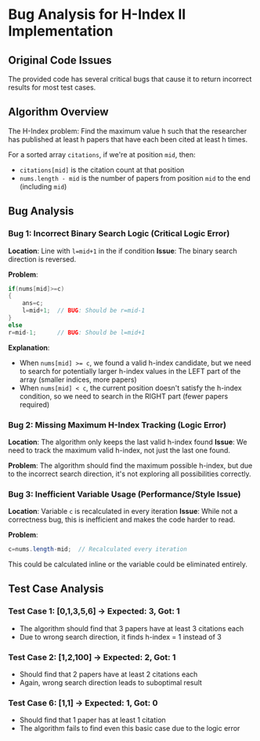# Bug Analysis for H-Index II Implementation

## Original Code Issues

The provided code has several critical bugs that cause it to return incorrect results for most test cases.

## Algorithm Overview
The H-Index problem: Find the maximum value h such that the researcher has published at least h papers that have each been cited at least h times.

For a sorted array `citations`, if we're at position `mid`, then:
- `citations[mid]` is the citation count at that position
- `nums.length - mid` is the number of papers from position `mid` to the end (including `mid`)

## Bug Analysis

### Bug 1: Incorrect Binary Search Logic (Critical Logic Error)
**Location**: Line with `l=mid+1` in the if condition
**Issue**: The binary search direction is reversed.

**Problem**: 
```java
if(nums[mid]>=c)
{
    ans=c;
    l=mid+1;  // BUG: Should be r=mid-1
}
else
r=mid-1;      // BUG: Should be l=mid+1
```

**Explanation**: 
- When `nums[mid] >= c`, we found a valid h-index candidate, but we need to search for potentially larger h-index values in the LEFT part of the array (smaller indices, more papers)
- When `nums[mid] < c`, the current position doesn't satisfy the h-index condition, so we need to search in the RIGHT part (fewer papers required)

### Bug 2: Missing Maximum H-Index Tracking (Logic Error)
**Location**: The algorithm only keeps the last valid h-index found
**Issue**: We need to track the maximum valid h-index, not just the last one found.

**Problem**: The algorithm should find the maximum possible h-index, but due to the incorrect search direction, it's not exploring all possibilities correctly.

### Bug 3: Inefficient Variable Usage (Performance/Style Issue)
**Location**: Variable `c` is recalculated in every iteration
**Issue**: While not a correctness bug, this is inefficient and makes the code harder to read.

**Problem**: 
```java
c=nums.length-mid;  // Recalculated every iteration
```

This could be calculated inline or the variable could be eliminated entirely.

## Test Case Analysis

### Test Case 1: [0,1,3,5,6] → Expected: 3, Got: 1
- The algorithm should find that 3 papers have at least 3 citations each
- Due to wrong search direction, it finds h-index = 1 instead of 3

### Test Case 2: [1,2,100] → Expected: 2, Got: 1  
- Should find that 2 papers have at least 2 citations each
- Again, wrong search direction leads to suboptimal result

### Test Case 6: [1,1] → Expected: 1, Got: 0
- Should find that 1 paper has at least 1 citation
- The algorithm fails to find even this basic case due to the logic error